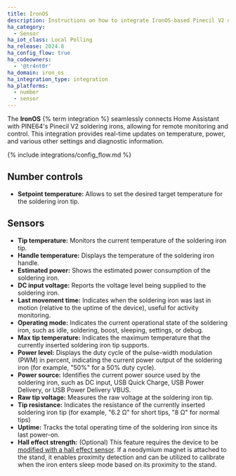 ```yaml
---
title: IronOS
description: Instructions on how to integrate IronOS-based Pinecil V2 devices with Home Assistant.
ha_category:
  - Sensor
ha_iot_class: Local Polling
ha_release: 2024.8
ha_config_flow: true
ha_codeowners:
  - '@tr4nt0r'
ha_domain: iron_os
ha_integration_type: integration
ha_platforms:
  - number
  - sensor
---
```


The **IronOS** {% term integration %} seamlessly connects Home Assistant with PINE64's Pinecil V2 soldering irons, allowing for remote monitoring and control. This integration provides real-time updates on temperature, power, and various other settings and diagnostic information.

{% include integrations/config_flow.md %}

## Number controls

- **Setpoint temperature:** Allows to set the desired target temperature for the soldering iron tip.

## Sensors

- **Tip temperature:** Monitors the current temperature of the soldering iron tip.
- **Handle temperature:** Displays the temperature of the soldering iron handle.
- **Estimated power:** Shows the estimated power consumption of the soldering iron.
- **DC input voltage:** Reports the voltage level being supplied to the soldering iron.
- **Last movement time:** Indicates when the soldering iron was last in motion (relative to the uptime of the device), useful for activity monitoring.
- **Operating mode:** Indicates the current operational state of the soldering iron, such as idle, soldering, boost, sleeping, settings, or debug.
- **Max tip temperature:** Indicates the maximum temperature that the currently inserted soldering iron tip supports.
- **Power level:** Displays the duty cycle of the pulse-width modulation (PWM) in percent, indicating the current power output of the soldering iron (for example, "50%" for a 50% duty cycle).
- **Power source:** Identifies the current power source used by the soldering iron, such as DC input, USB Quick Charge, USB Power Delivery, or USB Power Delivery VBUS.
- **Raw tip voltage:** Measures the raw voltage at the soldering iron tip.
- **Tip resistance:** Indicates the resistance of the currently inserted soldering iron tip (for example, "6.2 Ω" for short tips, "8 Ω" for normal tips)
- **Uptime:** Tracks the total operating time of the soldering iron since its last power-on.
- **Hall effect strength:** (Optional) This feature requires the device to be [modified with a hall effect sensor](https://wiki.pine64.org/wiki/Pinecil_Hall_Effect_Sensor). If a neodymium magnet is attached to the stand, it enables proximity detection and can be utilized to calibrate when the iron enters sleep mode based on its proximity to the stand.
